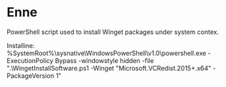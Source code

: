 # Enne
PowerShell script used to install Winget packages under system contex.

Installine:
%SystemRoot%\sysnative\WindowsPowerShell\v1.0\powershell.exe -ExecutionPolicy Bypass -windowstyle hidden -file ".\WingetInstallSoftware.ps1 -Winget "Microsoft.VCRedist.2015+.x64" -PackageVersion 1"
